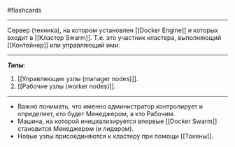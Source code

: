 #flashcards
***
Сервер (техника), на котором установлен [[Docker Engine]] и которых входит в [[Кластер Swarm]]. Т.е. это участник кластера, выполняющий [[Контейнер]] или управляющий ими.
***
***Типы***:
1. [[Управляющие узлы (manager nodes)]].
2. [[Рабочие узлы (worker nodes)]].
***
- Важно понимать, что именно администратор контролирует и определяет, кто будет Менеджером, а кто Рабочим.
- Машина, на которой инициализируется впервые [[Docker Swarm]] становится Менеджером (и лидером).
- Новые узлы присоединяются к кластеру при помощи [[Токены]].
<!--SR:!2025-10-09,3,250-->